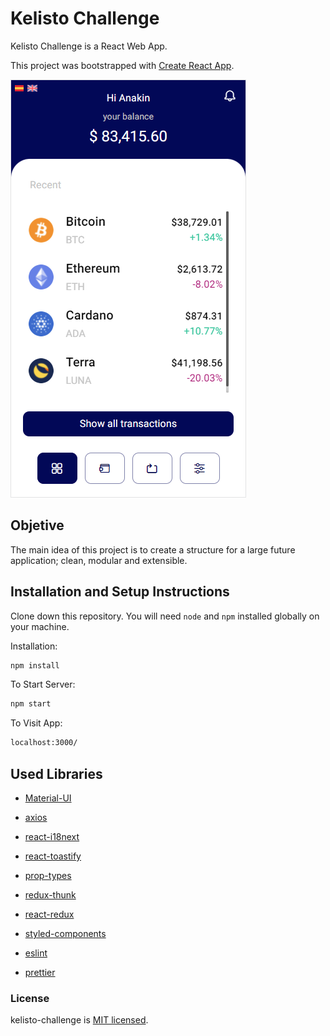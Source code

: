 # Kelisto Challenge

Kelisto Challenge is a React Web App.

This project was bootstrapped with [Create React App](https://github.com/facebook/create-react-app).

![This is an image](./src/assets/img/screenshot.png)

## Objetive

The main idea of this project is to create a structure for a large future application;  clean, modular and extensible.

## Installation and Setup Instructions

Clone down this repository. You will need `node` and `npm` installed globally on your machine.

Installation:

```bash
npm install
```

To Start Server:

```bash
npm start
```

To Visit App:

```bash
localhost:3000/
```

## Used Libraries

- [Material-UI](https://mui.com/)

- [axios](https://www.npmjs.com/package/axios)

- [react-i18next](https://react.i18next.com/)

- [react-toastify](https://www.npmjs.com/package/react-toastify)

- [prop-types](https://www.npmjs.com/package/prop-types)

- [redux-thunk](https://github.com/reduxjs/redux-thunk)

- [react-redux](https://react-redux.js.org/)

- [styled-components](https://styled-components.com/)

- [eslint](https://eslint.org/)

- [prettier](https://prettier.io/)

### License

kelisto-challenge is [MIT licensed](./LICENSE).
